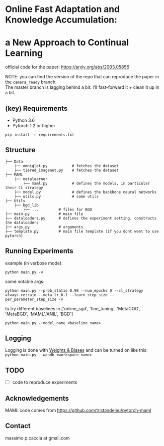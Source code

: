 # Online Fast Adaptation and Knowledge Accumulation:
# a New Approach to Continual Learning 

official code for the paper: https://arxiv.org/abs/2003.05856 

NOTE: you can find the version of the repo that can reproduce the paper in the `camera_ready` branch. <br>
The master branch is lagging behind a bit. I'll fast-forward it + clean it up in a bit.


## (key) Requirements 
- Python 3.6
- Pytorch 1.2 or higher

`pip install -r requirements.txt`

## Structure

    ├── Data
        ├── omniglot.py           # fetches the dataset      
        ├── tiered_imagenet.py    # fetches the dataset
    ├── MAML           
        ├── metalearner
            ├── maml.py           # defines the models, in particular their CL strategy
        ├── model.py              # defines the backbone neural networks
        ├── utils.py              # some utils    
    ├── Utils
        ├── bgd_lib
            ├── ...         # files for BGD      
    ├── main.py             # main file
    ├── dataloaders.py      # defines the experiment setting, constructs the dataloaders    
    ├── args.py             # arguments
    ├── template.py         # main file template (if you dont want to use pytorch)
   


## Running Experiments


example (in verbose mode):  </br>

`python main.py -v`

some notable args:  </br>

```
python main.py --prob_statio 0.98 --num_epochs 0 --cl_strategy always_retrain --meta_lr 0.1 --learn_step_size --per_parameter_step_size -v 
```

to try different baselines in ['online_sgd', 'fine_tuning', 'MetaCOG', 'MetaBGD', 'MAML','ANIL', 'BGD']  </br>

`python main.py --model_name <baseline_name>`



## Logging

Logging is done with [Weights & Biases](https://www.wandb.com/) and can be turned on like this: </br>
`python main.py --wandb <workspace_name>`

## TODO

- [ ] code to reproduce experiments

## Acknowledgements

MAML code comes from https://github.com/tristandeleu/pytorch-maml

## Contact

massimo.p.caccia at gmail.com





